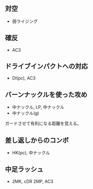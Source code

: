 ## 対空

- 弱ライジング

## 確反

- AC3

## ドライブインパクトへの対応

- DI(pc), AC3

## バーンナックルを使った攻め

- 中ナックル, LP, 中ナックル
- 中ナックル(g)

ガードさせて有利になる距離を覚える。

## 差し返しからのコンボ

- HK(pc), 中ナックル

## 中足ラッシュ

- 2MK, cDR 2MP, AC3
